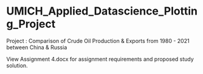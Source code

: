# UMICH_Applied_Datascience_Plotting_Project
Project : Comparison of Crude Oil Production &amp; Exports from 1980 - 2021 between China & Russia

View Assignment 4.docx for assignment requirements and proposed study solution.
